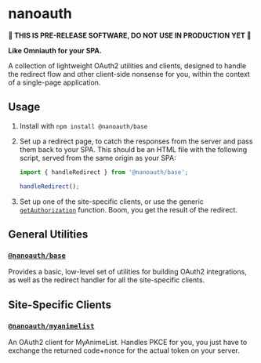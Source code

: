 # nanoauth

**🚨 THIS IS PRE-RELEASE SOFTWARE, DO NOT USE IN PRODUCTION YET 🚨**

**Like Omniauth for your SPA.**

A collection of lightweight OAuth2 utilities and clients, designed to handle the redirect flow and
other client-side nonsense for you, within the context of a single-page application.

## Usage

1. Install with `npm install @nanoauth/base`
2. Set up a redirect page, to catch the responses from the server and pass them back to your SPA.
   This should be an HTML file with the following script, served from the same origin as your SPA:

   ```typescript
   import { handleRedirect } from '@nanoauth/base';

   handleRedirect();
   ```

3. Set up one of the site-specific clients, or use the generic
   [`getAuthorization`](packages/base/README.md) function. Boom, you get the result of the redirect.

## General Utilities

### [`@nanoauth/base`](packages/base)

Provides a basic, low-level set of utilities for building OAuth2 integrations, as well as the
redirect handler for all the site-specific clients.

## Site-Specific Clients

### [`@nanoauth/myanimelist`](packages/myanimelist)

An OAuth2 client for MyAnimeList. Handles PKCE for you, you just have to exchange the returned
code+nonce for the actual token on your server.
